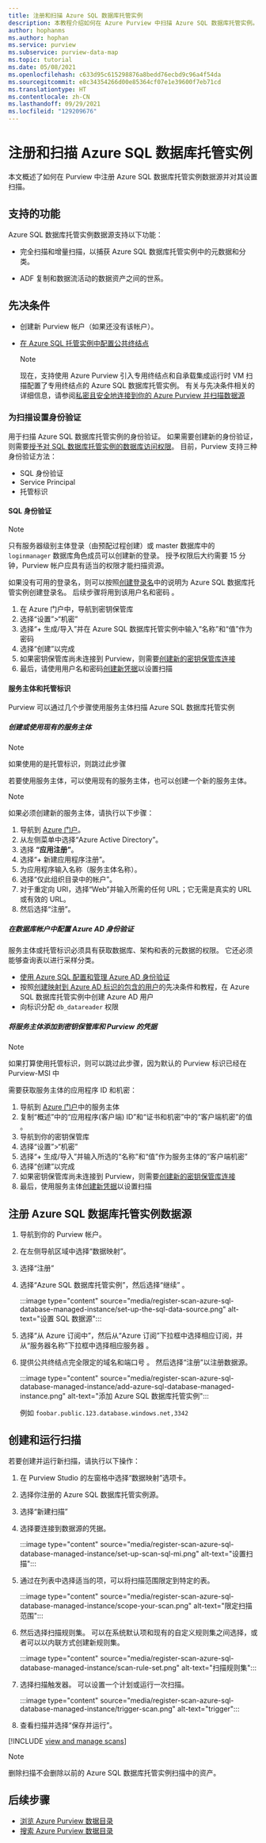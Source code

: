 ```yaml
---
title: 注册和扫描 Azure SQL 数据库托管实例
description: 本教程介绍如何在 Azure Purview 中扫描 Azure SQL 数据库托管实例。
author: hophanms
ms.author: hophan
ms.service: purview
ms.subservice: purview-data-map
ms.topic: tutorial
ms.date: 05/08/2021
ms.openlocfilehash: c633d95c615298876a8bedd76ecbd9c96a4f54da
ms.sourcegitcommit: e8c34354266d00e85364cf07e1e39600f7eb71cd
ms.translationtype: HT
ms.contentlocale: zh-CN
ms.lasthandoff: 09/29/2021
ms.locfileid: "129209676"
---
```

# <a name="register-and-scan-an-azure-sql-database-managed-instance"></a>注册和扫描 Azure SQL 数据库托管实例

本文概述了如何在 Purview 中注册 Azure SQL 数据库托管实例数据源并对其设置扫描。

## <a name="supported-capabilities"></a>支持的功能

Azure SQL 数据库托管实例数据源支持以下功能：

- 完全扫描和增量扫描，以捕获 Azure SQL 数据库托管实例中的元数据和分类。

- ADF 复制和数据流活动的数据资产之间的世系。

## <a name="prerequisites"></a>先决条件

- 创建新 Purview 帐户（如果还没有该帐户）。

- [在 Azure SQL 托管实例中配置公共终结点](../azure-sql/managed-instance/public-endpoint-configure.md)

    > [!Note]
    > 现在，支持使用 Azure Purview 引入专用终结点和自承载集成运行时 VM 扫描配置了专用终结点的 Azure SQL 数据库托管实例。 有关与先决条件相关的详细信息，请参阅[私密且安全地连接到你的 Azure Purview 并扫描数据源](./catalog-private-link-end-to-end.md)

### <a name="setting-up-authentication-for-a-scan"></a>为扫描设置身份验证

用于扫描 Azure SQL 数据库托管实例的身份验证。 如果需要创建新的身份验证，则需要[授予对 SQL 数据库托管实例的数据库访问权限](../azure-sql/database/logins-create-manage.md)。 目前，Purview 支持三种身份验证方法：

- SQL 身份验证
- Service Principal
- 托管标识

#### <a name="sql-authentication"></a>SQL 身份验证

> [!Note]
> 只有服务器级别主体登录（由预配过程创建）或 master 数据库中的 `loginmanager` 数据库角色成员可以创建新的登录。 授予权限后大约需要 15 分钟，Purview 帐户应具有适当的权限才能扫描资源。

如果没有可用的登录名，则可以按照[创建登录名](/sql/t-sql/statements/create-login-transact-sql?view=azuresqldb-current&preserve-view=true#examples-1)中的说明为 Azure SQL 数据库托管实例创建登录名。 后续步骤将用到该用户名和密码 。

1. 在 Azure 门户中，导航到密钥保管库
1. 选择“设置”>“机密”
1. 选择“+ 生成/导入”并在 Azure SQL 数据库托管实例中输入“名称”和“值”作为密码  
1. 选择“创建”以完成
1. 如果密钥保管库尚未连接到 Purview，则需要[创建新的密钥保管库连接](manage-credentials.md#create-azure-key-vaults-connections-in-your-azure-purview-account)
1. 最后，请使用用户名和密码[创建新凭据](manage-credentials.md#create-a-new-credential)以设置扫描 

#### <a name="service-principal-and-managed-identity"></a>服务主体和托管标识

Purview 可以通过几个步骤使用服务主体扫描 Azure SQL 数据库托管实例

##### <a name="create-or-use-an-existing-service-principal"></a>创建或使用现有的服务主体

> [!Note]
> 如果使用的是托管标识，则跳过此步骤

若要使用服务主体，可以使用现有的服务主体，也可以创建一个新的服务主体。 

> [!Note]
> 如果必须创建新的服务主体，请执行以下步骤：
> 1. 导航到 [Azure 门户](https://portal.azure.com)。
> 1. 从左侧菜单中选择“Azure Active Directory”。
> 1. 选择 **“应用注册”**。
> 1. 选择“+ 新建应用程序注册”。
> 1. 为应用程序输入名称（服务主体名称）。
> 1. 选择“仅此组织目录中的帐户”。
> 1. 对于重定向 URI，选择“Web”并输入所需的任何 URL；它无需是真实的 URL 或有效的 URL。
> 1. 然后选择“注册”。

##### <a name="configure-azure-ad-authentication-in-the-database-account"></a>在数据库帐户中配置 Azure AD 身份验证

服务主体或托管标识必须具有获取数据库、架构和表的元数据的权限。 它还必须能够查询表以进行采样分类。
- [使用 Azure SQL 配置和管理 Azure AD 身份验证](../azure-sql/database/authentication-aad-configure.md)
- 按照[创建映射到 Azure AD 标识的包含的用户](../azure-sql/database/authentication-aad-configure.md?tabs=azure-powershell#create-contained-users-mapped-to-azure-ad-identities)的先决条件和教程，在 Azure SQL 数据库托管实例中创建 Azure AD 用户
- 向标识分配 `db_datareader` 权限

##### <a name="add-service-principal-to-key-vault-and-purviews-credential"></a>将服务主体添加到密钥保管库和 Purview 的凭据

> [!Note]
> 如果打算使用托管标识，则可以跳过此步骤，因为默认的 Purview 标识已经在 Purview-MSI 中 

需要获取服务主体的应用程序 ID 和机密：

1. 导航到 [Azure 门户](https://portal.azure.com)中的服务主体
1. 复制“概述”中的“应用程序(客户端) ID”和“证书和机密”中的“客户端机密”的值   。
1. 导航到你的密钥保管库
1. 选择“设置”>“机密”
1. 选择“+ 生成/导入”并输入所选的“名称”和“值”作为服务主体的“客户端机密”   
1. 选择“创建”以完成
1. 如果密钥保管库尚未连接到 Purview，则需要[创建新的密钥保管库连接](manage-credentials.md#create-azure-key-vaults-connections-in-your-azure-purview-account)
1. 最后，使用服务主体[创建新凭据](manage-credentials.md#create-a-new-credential)以设置扫描

## <a name="register-an-azure-sql-database-managed-instance-data-source"></a>注册 Azure SQL 数据库托管实例数据源

1. 导航到你的 Purview 帐户。

1. 在左侧导航区域中选择“数据映射”。

1. 选择“注册”

1. 选择“Azure SQL 数据库托管实例”，然后选择“继续” 。

    :::image type="content" source="media/register-scan-azure-sql-database-managed-instance/set-up-the-sql-data-source.png" alt-text="设置 SQL 数据源":::

1. 选择“从 Azure 订阅中”，然后从“Azure 订阅”下拉框中选择相应订阅，并从“服务器名称”下拉框中选择相应服务器  。

1. 提供公共终结点完全限定的域名和端口号 。 然后选择“注册”以注册数据源。

    :::image type="content" source="media/register-scan-azure-sql-database-managed-instance/add-azure-sql-database-managed-instance.png" alt-text="添加 Azure SQL 数据库托管实例":::

    例如 `foobar.public.123.database.windows.net,3342`

## <a name="creating-and-running-a-scan"></a>创建和运行扫描

若要创建并运行新扫描，请执行以下操作：

1. 在 Purview Studio 的左窗格中选择“数据映射”选项卡。

1. 选择你注册的 Azure SQL 数据库托管实例源。

1. 选择“新建扫描”

1. 选择要连接到数据源的凭据。

   :::image type="content" source="media/register-scan-azure-sql-database-managed-instance/set-up-scan-sql-mi.png" alt-text="设置扫描":::

1. 通过在列表中选择适当的项，可以将扫描范围限定到特定的表。

   :::image type="content" source="media/register-scan-azure-sql-database-managed-instance/scope-your-scan.png" alt-text="限定扫描范围":::

1. 然后选择扫描规则集。 可以在系统默认项和现有的自定义规则集之间选择，或者可以以内联方式创建新规则集。

   :::image type="content" source="media/register-scan-azure-sql-database-managed-instance/scan-rule-set.png" alt-text="扫描规则集":::

1. 选择扫描触发器。 可以设置一个计划或运行一次扫描。

   :::image type="content" source="media/register-scan-azure-sql-database-managed-instance/trigger-scan.png" alt-text="trigger":::

1. 查看扫描并选择“保存并运行”。

[!INCLUDE [view and manage scans](includes/view-and-manage-scans.md)]

> [!NOTE]
> 删除扫描不会删除以前的 Azure SQL 数据库托管实例扫描中的资产。

## <a name="next-steps"></a>后续步骤

- [浏览 Azure Purview 数据目录](how-to-browse-catalog.md)
- [搜索 Azure Purview 数据目录](how-to-search-catalog.md)

